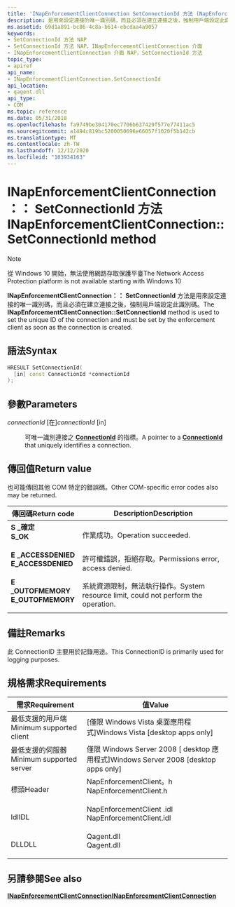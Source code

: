 ```yaml
---
title: 'INapEnforcementClientConnection SetConnectionId 方法 (NapEnforcementClient .h) '
description: 是用來設定連接的唯一識別碼，而且必須在建立連接之後，強制用戶端設定此識別碼。
ms.assetid: 69d1a891-bc86-4c8a-b614-ebcdaa4a9057
keywords:
- SetConnectionId 方法 NAP
- SetConnectionId 方法 NAP，INapEnforcementClientConnection 介面
- INapEnforcementClientConnection 介面 NAP，SetConnectionId 方法
topic_type:
- apiref
api_name:
- INapEnforcementClientConnection.SetConnectionId
api_location:
- qagent.dll
api_type:
- COM
ms.topic: reference
ms.date: 05/31/2018
ms.openlocfilehash: fa9749be304170ec7706b637429f577e77411ac5
ms.sourcegitcommit: a1494c819bc5200050696e66057f1020f5b142cb
ms.translationtype: MT
ms.contentlocale: zh-TW
ms.lasthandoff: 12/12/2020
ms.locfileid: "103934163"
---
```

# <a name="inapenforcementclientconnectionsetconnectionid-method"></a><span data-ttu-id="925c8-106">INapEnforcementClientConnection：： SetConnectionId 方法</span><span class="sxs-lookup"><span data-stu-id="925c8-106">INapEnforcementClientConnection::SetConnectionId method</span></span>

> [!Note]  
> <span data-ttu-id="925c8-107">從 Windows 10 開始，無法使用網路存取保護平臺</span><span class="sxs-lookup"><span data-stu-id="925c8-107">The Network Access Protection platform is not available starting with Windows 10</span></span>

 

<span data-ttu-id="925c8-108">**INapEnforcementClientConnection：： SetConnectionId** 方法是用來設定連接的唯一識別碼，而且必須在建立連接之後，強制用戶端設定此識別碼。</span><span class="sxs-lookup"><span data-stu-id="925c8-108">The **INapEnforcementClientConnection::SetConnectionId** method is used to set the unique ID of the connection and must be set by the enforcement client as soon as the connection is created.</span></span>

## <a name="syntax"></a><span data-ttu-id="925c8-109">語法</span><span class="sxs-lookup"><span data-stu-id="925c8-109">Syntax</span></span>


```C++
HRESULT SetConnectionId(
  [in] const ConnectionId *connectionId
);
```



## <a name="parameters"></a><span data-ttu-id="925c8-110">參數</span><span class="sxs-lookup"><span data-stu-id="925c8-110">Parameters</span></span>

<dl> <dt>

<span data-ttu-id="925c8-111">*connectionId* \[在\]</span><span class="sxs-lookup"><span data-stu-id="925c8-111">*connectionId* \[in\]</span></span>
</dt> <dd>

<span data-ttu-id="925c8-112">可唯一識別連接之 [**ConnectionId**](nap-datatypes.md) 的指標。</span><span class="sxs-lookup"><span data-stu-id="925c8-112">A pointer to a [**ConnectionId**](nap-datatypes.md) that uniquely identifies a connection.</span></span>

</dd> </dl>

## <a name="return-value"></a><span data-ttu-id="925c8-113">傳回值</span><span class="sxs-lookup"><span data-stu-id="925c8-113">Return value</span></span>

<span data-ttu-id="925c8-114">也可能傳回其他 COM 特定的錯誤碼。</span><span class="sxs-lookup"><span data-stu-id="925c8-114">Other COM-specific error codes also may be returned.</span></span>



| <span data-ttu-id="925c8-115">傳回碼</span><span class="sxs-lookup"><span data-stu-id="925c8-115">Return code</span></span>                                                                                     | <span data-ttu-id="925c8-116">Description</span><span class="sxs-lookup"><span data-stu-id="925c8-116">Description</span></span>                                                        |
|-------------------------------------------------------------------------------------------------|--------------------------------------------------------------------|
| <dl> <span data-ttu-id="925c8-117"><dt>**S \_確定**</dt></span><span class="sxs-lookup"><span data-stu-id="925c8-117"><dt>**S\_OK** </dt></span></span> </dl>           | <span data-ttu-id="925c8-118">作業成功。</span><span class="sxs-lookup"><span data-stu-id="925c8-118">Operation succeeded.</span></span><br/>                                    |
| <dl> <span data-ttu-id="925c8-119"><dt>**E \_ACCESSDENIED**</dt></span><span class="sxs-lookup"><span data-stu-id="925c8-119"><dt>**E\_ACCESSDENIED** </dt></span></span> </dl> | <span data-ttu-id="925c8-120">許可權錯誤，拒絕存取。</span><span class="sxs-lookup"><span data-stu-id="925c8-120">Permissions error, access denied.</span></span><br/>                       |
| <dl> <span data-ttu-id="925c8-121"><dt>**E \_OUTOFMEMORY**</dt></span><span class="sxs-lookup"><span data-stu-id="925c8-121"><dt>**E\_OUTOFMEMORY** </dt></span></span> </dl>  | <span data-ttu-id="925c8-122">系統資源限制，無法執行操作。</span><span class="sxs-lookup"><span data-stu-id="925c8-122">System resource limit, could not perform the operation.</span></span><br/> |



 

## <a name="remarks"></a><span data-ttu-id="925c8-123">備註</span><span class="sxs-lookup"><span data-stu-id="925c8-123">Remarks</span></span>

<span data-ttu-id="925c8-124">此 ConnectionID 主要用於記錄用途。</span><span class="sxs-lookup"><span data-stu-id="925c8-124">This ConnectionID is primarily used for logging purposes.</span></span>

## <a name="requirements"></a><span data-ttu-id="925c8-125">規格需求</span><span class="sxs-lookup"><span data-stu-id="925c8-125">Requirements</span></span>



| <span data-ttu-id="925c8-126">需求</span><span class="sxs-lookup"><span data-stu-id="925c8-126">Requirement</span></span> | <span data-ttu-id="925c8-127">值</span><span class="sxs-lookup"><span data-stu-id="925c8-127">Value</span></span> |
|-------------------------------------|-----------------------------------------------------------------------------------------------------|
| <span data-ttu-id="925c8-128">最低支援的用戶端</span><span class="sxs-lookup"><span data-stu-id="925c8-128">Minimum supported client</span></span><br/> | <span data-ttu-id="925c8-129">\[僅限 Windows Vista 桌面應用程式\]</span><span class="sxs-lookup"><span data-stu-id="925c8-129">Windows Vista \[desktop apps only\]</span></span><br/>                                                      |
| <span data-ttu-id="925c8-130">最低支援的伺服器</span><span class="sxs-lookup"><span data-stu-id="925c8-130">Minimum supported server</span></span><br/> | <span data-ttu-id="925c8-131">僅限 Windows Server 2008 \[ desktop 應用程式\]</span><span class="sxs-lookup"><span data-stu-id="925c8-131">Windows Server 2008 \[desktop apps only\]</span></span><br/>                                                |
| <span data-ttu-id="925c8-132">標頭</span><span class="sxs-lookup"><span data-stu-id="925c8-132">Header</span></span><br/>                   | <dl> <span data-ttu-id="925c8-133"><dt>NapEnforcementClient。h</dt></span><span class="sxs-lookup"><span data-stu-id="925c8-133"><dt>NapEnforcementClient.h</dt></span></span> </dl>   |
| <span data-ttu-id="925c8-134">Idl</span><span class="sxs-lookup"><span data-stu-id="925c8-134">IDL</span></span><br/>                      | <dl> <span data-ttu-id="925c8-135"><dt>NapEnforcementClient .idl</dt></span><span class="sxs-lookup"><span data-stu-id="925c8-135"><dt>NapEnforcementClient.idl</dt></span></span> </dl> |
| <span data-ttu-id="925c8-136">DLL</span><span class="sxs-lookup"><span data-stu-id="925c8-136">DLL</span></span><br/>                      | <dl> <span data-ttu-id="925c8-137"><dt>Qagent.dll</dt></span><span class="sxs-lookup"><span data-stu-id="925c8-137"><dt>Qagent.dll</dt></span></span> </dl>               |



## <a name="see-also"></a><span data-ttu-id="925c8-138">另請參閱</span><span class="sxs-lookup"><span data-stu-id="925c8-138">See also</span></span>

<dl> <dt>

[<span data-ttu-id="925c8-139">**INapEnforcementClientConnection**</span><span class="sxs-lookup"><span data-stu-id="925c8-139">**INapEnforcementClientConnection**</span></span>](inapenforcementclientconnection.md)
</dt> </dl>

 

 





